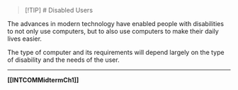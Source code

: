 >[!TIP] # Disabled Users

The advances in modern technology have enabled people with disabilities to not only use computers, but to also use computers to make their daily lives easier.

The type of computer and its requirements will depend largely on the type of disability and the needs of the user.

---
**[[INTCOMMidtermCh1]]**